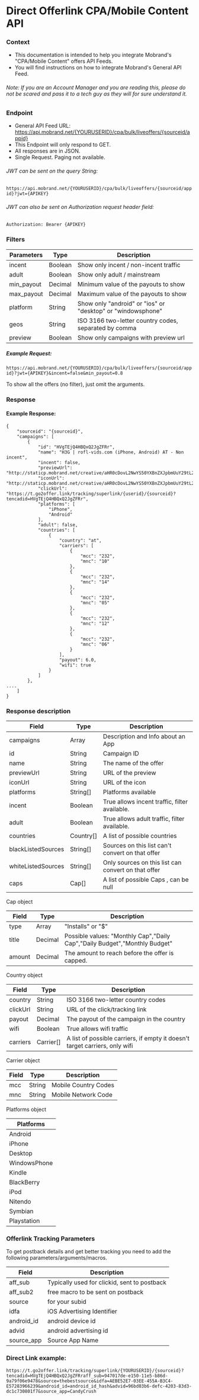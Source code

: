 # Direct Offerlink CPA/Mobile Content API
### Context
 * This documentation is intended to help you integrate Mobrand's "CPA/Mobile Content" offers API Feeds.
 * You will find instructions on how to integrate Mobrand's General API Feed.
 
###### Note: If you are an Account Manager and you are reading this, please do not be scared and pass it to a tech guy as they will for sure understand it.

### Endpoint
 * General API Feed URL: https://api.mobrand.net/{YOURUSERID}/cpa/bulk/liveoffers/{sourceid/appid}
 * This Endpoint will only respond to GET.
 * All responses are in JSON.
 * Single Request. Paging not available.
###### JWT can be sent on the query String:
``https://api.mobrand.net/{YOURUSERID}/cpa/bulk/liveoffers/{sourceid/appid}?jwt={APIKEY}``
###### JWT can also be sent on Authorization request header field:
``Authorization: Bearer {APIKEY}``
### Filters
| Parameters | Type | Description |
|-|-|-|
| incent | Boolean | Show only incent / non-incent traffic |
| adult | Boolean | Show only adult / mainstream |
| min_payout | Decimal | Minimum value of the payouts to show |
| max_payout | Decimal | Maximum value of the payouts to show |
| platform | String | Show only "android" or "ios" or "desktop" or "windowsphone" |
| geos | String | ISO 3166 two-letter country codes, separated by comma |
| preview | Boolean | Show only campaigns with preview url |
##### Example Request:
``https://api.mobrand.net/{YOURUSERID}/cpa/bulk/liveoffers/{sourceid/appid}?jwt={APIKEY}&incent=false&min_payout=0.8``

To show all the offers (no filter), just omit the arguments.

### Response
#### Example Response:
```
{
    "sourceid": "{sourceid}",
    "campaigns": [
        {
            "id": "HVgTEjQ4HBQxQ2JgZFRr",
            "name": "H3G | rofl-vids.com (iPhone, Android) AT - Non incent",
            "incent": false,
            "previewUrl": "http://staticp.mobrand.net/creative/aHR0cDovL2NwYS50YXBnZXJpbmUuY29tL2NyZWF0aXZlL3BOTE5ZYldZTDRrQXNrSzhTYlpqSFp5M1hNYjVxUEpsTWVUbHlhZUY=",
            "iconUrl": "http://staticp.mobrand.net/creative/aHR0cDovL2NwYS50YXBnZXJpbmUuY29tL2NyZWF0aXZlL3BOTE5ZYldZTDRrQXNrSzhTYlpqSFp5M1hNYjVxUEpsTWVUbHlhZUY=",
            "clickUrl": "https://t.go2offer.link/tracking/superlink/{userid}/{sourceid}?tencadid=HVgTEjQ4HBQxQ2JgZFRr",
            "platforms": [
                "iPhone",
                "Android"
            ],
            "adult": false,
            "countries": [
                {
                    "country": "at",
                    "carriers": [
                        {
                            "mcc": "232",
                            "mnc": "10"
                        },
                        {
                            "mcc": "232",
                            "mnc": "14"
                        },
                        {
                            "mcc": "232",
                            "mnc": "05"
                        },
                        {
                            "mcc": "232",
                            "mnc": "12"
                        },
                        {
                            "mcc": "232",
                            "mnc": "06"
                        }
                    ],
                    "payout": 6.0,
                    "wifi": true
                }
            ]
        },
....
    ]
}
```

### Response description
| Field | Type | Description |
|-|-|-|
| campaigns | Array | Description and Info about an App |
| id | String | Campaign ID |
| name | String | The name of the offer |
| previewUrl | String | URL of the preview |
| iconUrl | String | URL of the icon |
| platforms | String[] | Platforms available |
| incent | Boolean | True allows incent traffic, filter available. |
| adult | Boolean | True allows adult traffic, filter available. |
| countries | Country[] | A list of possible countries |
| blackListedSources | String[] | Sources on this list can't convert on that offer |
| whiteListedSources | String[] | Only sources on this list can convert on that offer |
| caps | Cap[] | A list of possible Caps , can be null |

Cap object

| Field | Type | Description |
|-|-|-|
| type | Array | "Installs" or "$" |
| title | Decimal | Possible values: "Monthly Cap","Daily Cap","Daily Budget","Monthly Budget" |
| amount | Decimal | The amount to reach before the offer is capped. |

Country object

| Field | Type | Description |
|-|-|-|
| country | String | ISO 3166 two-letter country codes |
| clickUrl | String | URL of the click/tracking link |
| payout | Decimal | The payout of the campaign in the country |
| wifi | Boolean | True allows wifi traffic |
| carriers | Carrier[] | A list of possible carriers, if empty it doesn't target carriers, only wifi |

Carrier object

| Field | Type | Description |
|-|-|-|
| mcc | String | Mobile Country Codes |
| mnc | String | Mobile Network Code |

Platforms object

| Platforms |
|-|
| Android |
| iPhone |
| Desktop |
| WindowsPhone |
| Kindle |
| BlackBerry |
| iPod |
| Nitendo |
| Symbian |
| Playstation |


### Offerlink Tracking Parameters
To get postback details and get better tracking you need to add the following parameters/arguments/macros.

|Field| Description|
|-|-|
| aff_sub    | Typically used for clickid, sent to postback |
| aff_sub2   | free macro to be sent on postback            |
| source     | for your subid                               |
| idfa       | iOS Advertising Identifier                   |
| android_id | android device id                            |
| advid      | android advertising id                       |
| source_app | Source App Name                              |

### Direct Link example:

```https://t.go2offer.link/tracking/superlink/{YOURUSERID}/{sourceid}?tencadid=HVgTEjQ4HBQxQ2JgZFRraff_sub=947017de-e150-11e5-b86d-9a79f06e9478&source=thebestsource&idfa=AEBE52E7-03EE-455A-B3C4-E57283966239&android_id=android_id_hash&advid=96bd03b6-defc-4203-83d3-dc1c730801f7&source_app=CandyCrush```
